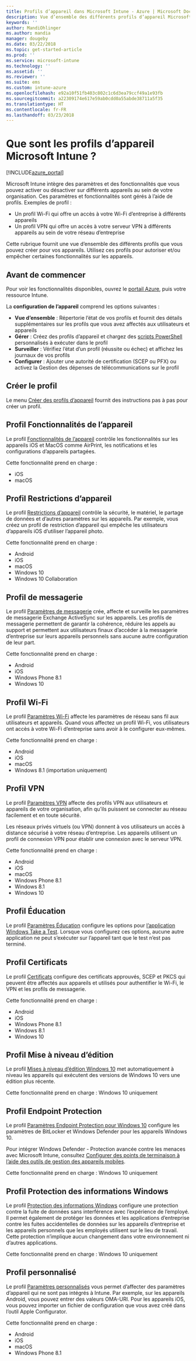 ```yaml
---
title: Profils d’appareil dans Microsoft Intune - Azure | Microsoft Docs
description: Vue d’ensemble des différents profils d’appareil Microsoft Intune, y compris les profils de fonctionnalités, restrictions, messagerie, Wi-Fi, VPN, Éducation, certificats, mise à niveau Windows 10, BitLocker et Windows Defender, Protection des informations Windows et des paramètres de configuration d’appareil personnalisés dans le portail Azure. Utilisez ces profils pour gérer et protéger les données et les appareils de votre entreprise.
keywords: ''
author: MandiOhlinger
ms.author: mandia
manager: dougeby
ms.date: 03/22/2018
ms.topic: get-started-article
ms.prod: ''
ms.service: microsoft-intune
ms.technology: ''
ms.assetid: ''
ms.reviewer: ''
ms.suite: ems
ms.custom: intune-azure
ms.openlocfilehash: e92a10f51fb403c802c1c6d3ea79ccf49a1e93fb
ms.sourcegitcommit: a22309174e617e59ab0cdd0a55abde38711a5f35
ms.translationtype: HT
ms.contentlocale: fr-FR
ms.lasthandoff: 03/23/2018
---
```

# <a name="what-are-microsoft-intune-device-profiles"></a>Que sont les profils d’appareil Microsoft Intune ?

[!INCLUDE[azure_portal](./includes/azure_portal.md)]

Microsoft Intune intègre des paramètres et des fonctionnalités que vous pouvez activer ou désactiver sur différents appareils au sein de votre organisation. Ces paramètres et fonctionnalités sont gérés à l’aide de profils. Exemples de profil : 

- Un profil Wi-Fi qui offre un accès à votre Wi-Fi d’entreprise à différents appareils
- Un profil VPN qui offre un accès à votre serveur VPN à différents appareils au sein de votre réseau d’entreprise

Cette rubrique fournit une vue d’ensemble des différents profils que vous pouvez créer pour vos appareils. Utilisez ces profils pour autoriser et/ou empêcher certaines fonctionnalités sur les appareils.

## <a name="before-you-begin"></a>Avant de commencer
Pour voir les fonctionnalités disponibles, ouvrez le [portail Azure](https://portal.azure.com), puis votre ressource Intune. 

La **configuration de l’appareil** comprend les options suivantes :

- **Vue d’ensemble** : Répertorie l’état de vos profils et fournit des détails supplémentaires sur les profils que vous avez affectés aux utilisateurs et appareils
- **Gérer** : Créez des profils d’appareil et chargez des [scripts PowerShell](intune-management-extension.md) personnalisés à exécuter dans le profil
- **Surveiller** : Vérifiez l’état d’un profil (réussite ou échec) et affichez les journaux de vos profils
- **Configurer** : Ajouter une autorité de certification (SCEP ou PFX) ou activez la Gestion des dépenses de télécommunications sur le profil

## <a name="create-the-profile"></a>Créer le profil

Le menu [Créer des profils d’appareil](device-profile-create.md) fournit des instructions pas à pas pour créer un profil. 

## <a name="device-features-profile"></a>Profil Fonctionnalités de l’appareil

Le profil [Fonctionnalités de l’appareil](device-features-configure.md) contrôle les fonctionnalités sur les appareils iOS et MacOS comme AirPrint, les notifications et les configurations d’appareils partagées.

Cette fonctionnalité prend en charge :  
- iOS 
- macOS

## <a name="device-restrictions-profile"></a>Profil Restrictions d’appareil
Le profil [Restrictions d’appareil](device-restrictions-configure.md) contrôle la sécurité, le matériel, le partage de données et d’autres paramètres sur les appareils. Par exemple, vous créez un profil de restriction d’appareil qui empêche les utilisateurs d’appareils iOS d’utiliser l’appareil photo. 

Cette fonctionnalité prend en charge : 

- Android
- iOS
- macOS
- Windows 10
- Windows 10 Collaboration

## <a name="email-profile"></a>Profil de messagerie
Le profil [Paramètres de messagerie](email-settings-configure.md) crée, affecte et surveille les paramètres de messagerie Exchange ActiveSync sur les appareils. Les profils de messagerie permettent de garantir la cohérence, réduire les appels au support et permettent aux utilisateurs finaux d’accéder à la messagerie d’entreprise sur leurs appareils personnels sans aucune autre configuration de leur part. 

Cette fonctionnalité prend en charge : 

- Android
- iOS
- Windows Phone 8.1
- Windows 10

## <a name="wi-fi-profile"></a>Profil Wi-Fi
Le profil [Paramètres Wi-Fi](wi-fi-settings-configure.md) affecte les paramètres de réseau sans fil aux utilisateurs et appareils. Quand vous affectez un profil Wi-Fi, vos utilisateurs ont accès à votre Wi-Fi d’entreprise sans avoir à le configurer eux-mêmes. 

Cette fonctionnalité prend en charge : 

- Android
- iOS
- macOS
- Windows 8.1 (importation uniquement)

## <a name="vpn-profile"></a>Profil VPN
Le profil [Paramètres VPN](vpn-settings-configure.md) affecte des profils VPN aux utilisateurs et appareils de votre organisation, afin qu’ils puissent se connecter au réseau facilement et en toute sécurité. 

Les réseaux privés virtuels (ou VPN) donnent à vos utilisateurs un accès à distance sécurisé à votre réseau d’entreprise. Les appareils utilisent un profil de connexion VPN pour établir une connexion avec le serveur VPN. 

Cette fonctionnalité prend en charge : 

- Android
- iOS
- macOS
- Windows Phone 8.1
- Windows 8.1
- Windows 10

## <a name="education-profile"></a>Profil Éducation
Le profil [Paramètres Éducation](education-settings-configure.md) configure les options pour [l’application Windows Take a Test](https://education.microsoft.com/gettrained/win10takeatest). Lorsque vous configurez ces options, aucune autre application ne peut s’exécuter sur l’appareil tant que le test n’est pas terminé.

## <a name="certificates-profile"></a>Profil Certificats
Le profil [Certificats](certificates-configure.md) configure des certificats approuvés, SCEP et PKCS qui peuvent être affectés aux appareils et utilisés pour authentifier le Wi-Fi, le VPN et les profils de messagerie.

Cette fonctionnalité prend en charge : 

- Android
- iOS
- Windows Phone 8.1
- Windows 8.1
- Windows 10

## <a name="edition-upgrade-profile"></a>Profil Mise à niveau d’édition
Le profil [Mises à niveau d’édition Windows 10](edition-upgrade-configure-windows-10.md) met automatiquement à niveau les appareils qui exécutent des versions de Windows 10 vers une édition plus récente.

Cette fonctionnalité prend en charge : Windows 10 uniquement

## <a name="endpoint-protection-profile"></a>Profil Endpoint Protection
Le profil [Paramètres Endpoint Protection pour Windows 10](endpoint-protection-windows-10.md) configure les paramètres de BitLocker et Windows Defender pour les appareils Windows 10.

Pour intégrer Windows Defender - Protection avancée contre les menaces avec Microsoft Intune, consultez [Configurer des points de terminaison à l’aide des outils de gestion des appareils mobiles](https://docs.microsoft.com/windows/security/threat-protection/windows-defender-atp/configure-endpoints-mdm-windows-defender-advanced-threat-protection).

Cette fonctionnalité prend en charge : Windows 10 uniquement

## <a name="windows-information-protection-profile"></a>Profil Protection des informations Windows
Le profil [Protection des informations Windows](windows-information-protection-configure.md) configure une protection contre la fuite de données sans interférence avec l’expérience de l’employé. Il permet également de protéger les données et les applications d’entreprise contre les fuites accidentelles de données sur les appareils d’entreprise et les appareils personnels que les employés utilisent sur le lieu de travail. Cette protection n’implique aucun changement dans votre environnement ni d’autres applications.

Cette fonctionnalité prend en charge : Windows 10 uniquement

## <a name="custom-profile"></a>Profil personnalisé
Le profil [Paramètres personnalisés](custom-settings-configure.md) vous permet d’affecter des paramètres d’appareil qui ne sont pas intégrés à Intune. Par exemple, sur les appareils Android, vous pouvez entrer des valeurs OMA-URI. Pour les appareils iOS, vous pouvez importer un fichier de configuration que vous avez créé dans l’outil Apple Configurator. 

Cette fonctionnalité prend en charge :

- Android
- iOS
- macOS
- Windows Phone 8.1
